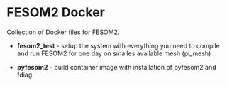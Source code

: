 # FESOM2 Docker
Collection of Docker files for FESOM2.

* **fesom2_test** - setup the system with everything you need to compile and run FESOM2 for one day on smalles available mesh (pi_mesh)

* **pyfesom2** - build container image with installation of pyfesom2 and fdiag.
